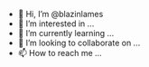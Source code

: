 - 👋 Hi, I’m @blazinlames
- 👀 I’m interested in ...
- 🌱 I’m currently learning ...
- 💞️ I’m looking to collaborate on ...
- 📫 How to reach me ...

<!---
blazinlames/blazinlames is a ✨ special ✨ repository because its `README.md` (this file) appears on your GitHub profile.
You can click the Preview link to take a look at your changes.
--->
